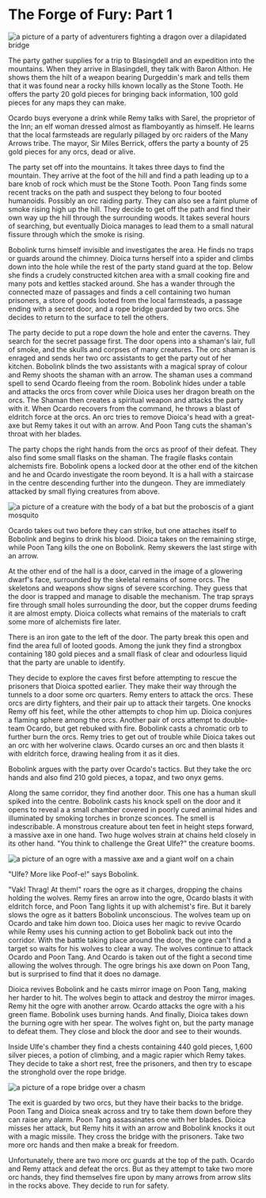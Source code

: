 # The Forge of Fury: Part 1

![a picture of a party of adventurers fighting a dragon over a dilapidated bridge](https://media-waterdeep.cursecdn.com/attachments/2/88/totyp-02-book.jpg "The Forge of Fury")

The party gather supplies for a trip to Blasingdell and an expedition into the mountains. When they arrive in Blasingdell, they talk with Baron Althon. He shows them the hilt of a weapon bearing Durgeddin's mark and tells them that it was found near a rocky hills known locally as the Stone Tooth. He offers the party 20 gold pieces for bringing back information, 100 gold pieces for any maps they can make.

Ocardo buys everyone a drink while Remy talks with Sarel, the proprietor of the Inn; an elf woman dressed almost as flamboyantly as himself. He learns that the local farmsteads are regularly pillaged by orc raiders of the Many Arrows tribe. The mayor, Sir Miles Berrick, offers the party a bounty of 25 gold pieces for any orcs, dead or alive.

The party set off into the mountains. It takes three days to find the mountain. They arrive at the foot of the hill and find a path leading up to a bare knob of rock which must be the Stone Tooth. Poon Tang finds some recent tracks on the path and suspect they belong to four booted humanoids. Possibly an orc raiding party. They can also see a faint plume of smoke rising high up the hill. They decide to get off the path and find their own way up the hill through the surrounding woods. It takes several hours of searching, but eventually Dioica manages to lead them to a small natural fissure through which the smoke is rising.

Bobolink turns himself invisible and investigates the area. He finds no traps or guards around the chimney. Dioica turns herself into a spider and climbs down into the hole while the rest of the party stand guard at the top. Below she finds a crudely constructed kitchen area with a small cooking fire and many pots and kettles stacked around. She has a wander through the connected maze of passages and finds a cell containing two human prisoners, a store of goods looted from the local farmsteads, a passage ending with a secret door, and a rope bridge guarded by two orcs. She decides to return to the surface to tell the others.

The party decide to put a rope down the hole and enter the caverns. They search for the secret passage first. The door opens into a shaman's lair, full of smoke, and the skulls and corpses of many creatures. The orc shaman is enraged and sends her two orc assistants to get the party out of her kitchen. Bobolink blinds the two assistants with a magical spray of colour and Remy shoots the shaman with an arrow. The shaman uses a command spell to send Ocardo fleeing from the room. Bobolink hides under a table and attacks the orcs from cover while Dioica uses her dragon breath on the orcs. The Shaman then creates a spiritual weapon and attacks the party with it. When Ocardo recovers from the command, he throws a blast of eldritch force at the orcs. An orc tries to remove Dioica's head with a great-axe but Remy takes it out with an arrow. And Poon Tang cuts the shaman's throat with her blades.

The party chops the right hands from the orcs as proof of their defeat. They also find some small flasks on the shaman. The fragile flasks contain alchemists fire. Bobolink opens a locked door at the other end of the kitchen and he and Ocardo investigate the room beyond. It is a hall with a staircase in the centre descending further into the dungeon. They are immediately attacked by small flying creatures from above.

![a picture of a creature with the body of a bat but the proboscis of a giant mosquito](https://media-waterdeep.cursecdn.com/avatars/thumbnails/0/111/435/315/636252745395103202.jpeg "Stirge")

Ocardo takes out two before they can strike, but one attaches itself to Bobolink and begins to drink his blood. Dioica takes on the remaining stirge, while Poon Tang kills the one on Bobolink. Remy skewers the last stirge with an arrow.

At the other end of the hall is a door, carved in the image of a glowering dwarf's face, surrounded by the skeletal remains of some orcs. The skeletons and weapons show signs of severe scorching. They guess that the door is trapped and manage to disable the mechanism. The trap sprays fire through small holes surrounding the door, but the copper drums feeding it are almost empty. Dioica collects what remains of the materials to craft some more of alchemists fire later.

There is an iron gate to the left of the door. The party break this open and find the area full of looted goods. Among the junk they find a strongbox containing 180 gold pieces and a small flask of clear and odourless liquid that the party are unable to identify.

They decide to explore the caves first before attempting to rescue the prisoners that Dioica spotted earlier. They make their way through the tunnels to a door some orc quarters. Remy enters to attack the orcs. These orcs are dirty fighters, and their pair up to attack their targets. One knocks Remy off his feet, while the other attempts to chop him up. Dioica conjures a flaming sphere among the orcs. Another pair of orcs attempt to double-team Ocardo, but get rebuked with fire. Bobolink casts a chromatic orb to further burn the orcs. Remy tries to get out of trouble while Dioica takes out an orc with her wolverine claws. Ocardo curses an orc and then blasts it with eldritch force, drawing healing from it as it dies.

Bobolink argues with the party over Ocardo's tactics. But they take the orc hands and also find 210 gold pieces, a topaz, and two onyx gems.

Along the same corridor, they find another door. This one has a human skull spiked into the centre. Bobolink casts his knock spell on the door and it opens to reveal a a small chamber covered in poorly cured animal hides and illuminated by smoking torches in bronze sconces. The smell is indescribable. A monstrous creature about ten feet in height steps forward, a massive axe in one hand. Two huge wolves strain at chains held closely in its other hand. "You think to challenge the Great Ulfe?" the creature booms.

![a picture of an ogre with a massive axe and a giant wolf on a chain](https://media-waterdeep.cursecdn.com/attachments/thumbnails/2/93/300/392/totyp-02-05.png "Great Ulfe")

"Ulfe? More like Poof-e!" says Bobolink.

"Vak! Thrag! At them!" roars the ogre as it charges, dropping the chains holding the wolves. Remy fires an arrow into the ogre, Ocardo blasts it with eldritch force, and Poon Tang lights it up with alchemist's fire. But it barely slows the ogre as it batters Bobolink unconscious. The wolves team up on Ocardo and take him down too. Dioica uses her magic to revive Ocardo while Remy uses his cunning action to get Bobolink back out into the corridor. With the battle taking place around the door, the ogre can't find a target so waits for his wolves to clear a way. The wolves continue to attack Ocardo and Poon Tang. And Ocardo is taken out of the fight a second time allowing the wolves through. The ogre brings his axe down on Poon Tang, but is surprised to find that it does no damage.

Dioica revives Bobolink and he casts mirror image on Poon Tang, making her harder to hit. The wolves begin to attack and destroy the mirror images. Remy hit the ogre with another arrow. Ocardo attacks the ogre with a his green flame. Bobolink uses burning hands. And finally, Dioica takes down the burning ogre with her spear. The wolves fight on, but the party manage to defeat them. They close and block the door and see to their wounds.

Inside Ulfe's chamber they find a chests containing 440 gold pieces, 1,600 silver pieces, a potion of climbing, and a magic rapier which Remy takes. They decide to take a short rest, free the prisoners, and then try to escape the stronghold over the rope bridge.

![a picture of a rope bridge over a chasm](https://media-waterdeep.cursecdn.com/attachments/thumbnails/2/92/850/549/totyp-02-04.png "the rope bridge")

The exit is guarded by two orcs, but they have their backs to the bridge. Poon Tang and Dioica sneak across and try to take them down before they can raise any alarm. Poon Tang assassinates one with her blades. Dioica misses her attack, but Remy hits it with an arrow and Bobolink knocks it out with a magic missile. They cross the bridge with the prisoners. Take two more orc hands and then make a break for freedom.

Unfortunately, there are two more orc guards at the top of the path. Ocardo and Remy attack and defeat the orcs. But as they attempt to take two more orc hands, they find themselves fire upon by many arrows from arrow slits in the rocks above. They decide to run for safety.
